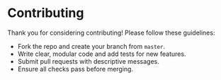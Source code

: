 # Contributing

Thank you for considering contributing! Please follow these guidelines:
- Fork the repo and create your branch from `master`.
- Write clear, modular code and add tests for new features.
- Submit pull requests with descriptive messages.
- Ensure all checks pass before merging.
